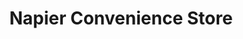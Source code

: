 ---
title: "Napier Convenience Store"
url: /gillingham/napier-convenience-store/
shop: convenience
---